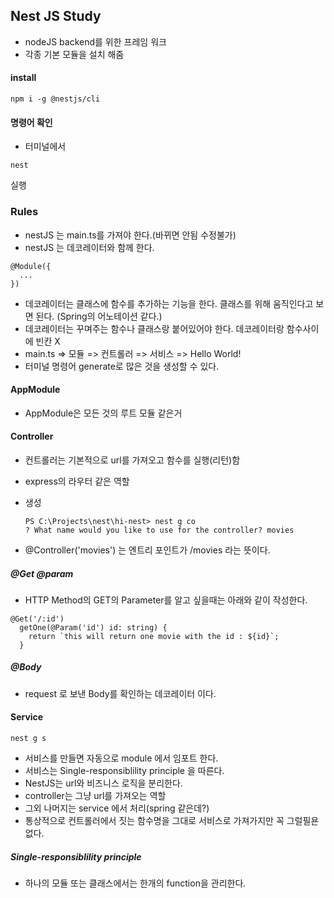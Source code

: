 ## Nest JS Study

- nodeJS backend를 위한 프레임 워크
- 각종 기본 모듈을 설치 해줌

#### install

```
npm i -g @nestjs/cli
```

#### 명령어 확인

- 터미널에서

```
nest
```

실행

### Rules

- nestJS 는 main.ts를 가져야 한다.(바뀌면 안됨 수정불가)
- nestJS 는 데코레이터와 함께 한다.

```
@Module({
  ...
})
```

- 데코레이터는 클래스에 함수를 추가하는 기능을 한다. 클래스를 위해 움직인다고 보면 된다. (Spring의 어노테이션 같다.)
- 데코레이터는 꾸며주는 함수나 클래스랑 붙어있어야 한다. 데코레이터랑 함수사이에 빈칸 X
- main.ts => 모듈 => 컨트롤러 => 서비스 => Hello World!
- 터미널 명령어 generate로 많은 것을 생성할 수 있다.

#### AppModule

- AppModule은 모든 것의 루트 모듈 같은거

#### Controller

- 컨트롤러는 기본적으로 url를 가져오고 함수를 실행(리턴)함
- express의 라우터 같은 역할
- 생성

  ```
  PS C:\Projects\nest\hi-nest> nest g co
  ? What name would you like to use for the controller? movies
  ```

- @Controller('movies') 는 엔트리 포인트가 /movies 라는 뜻이다.

##### @Get @param

- HTTP Method의 GET의 Parameter를 알고 싶을때는 아래와 같이 작성한다.

```
@Get('/:id')
  getOne(@Param('id') id: string) {
    return `this will return one movie with the id : ${id}`;
  }
```

##### @Body

- request 로 보낸 Body를 확인하는 데코레이터 이다.

#### Service

```
nest g s
```

- 서비스를 만들면 자동으로 module 에서 임포트 한다.
- 서비스는 Single-responsiblility principle 을 따른다.
- NestJS는 url와 비즈니스 로직을 분리한다.
- controller는 그냥 url를 가져오는 역할
- 그외 나머지는 service 에서 처리(spring 같은데?)
- 통상적으로 컨트롤러에서 짓는 함수명을 그대로 서비스로 가져가지만 꼭 그럴필욘 없다.

##### Single-responsiblility principle

- 하나의 모듈 또는 클래스에서는 한개의 function을 관리한다.
